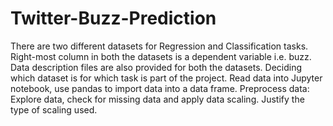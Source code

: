 # Twitter-Buzz-Prediction

There are two different datasets for Regression and Classification tasks. Right-most column in both the datasets is a dependent variable i.e. buzz.
Data description files are also provided for both the datasets.
Deciding which dataset is for which task is part of the project.
Read data into Jupyter notebook, use pandas to import data into a data frame.
Preprocess data: Explore data, check for missing data and apply data scaling. Justify the type of scaling used.
